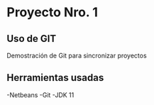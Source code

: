# Proyecto Nro. 1
## Uso de GIT
Demostración de Git  para sincronizar proyectos

## Herramientas usadas
-Netbeans
-Git
-JDK 11
